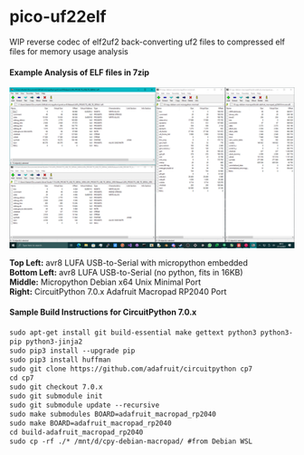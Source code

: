 # pico-uf22elf
WIP reverse codec of elf2uf2 back-converting uf2 files to compressed elf files for memory usage analysis

#### Example Analysis of ELF files in 7zip

![stat](https://github.com/TheMindVirus/pico-uf22elf/blob/main/stat.png)

**Top Left:** avr8 LUFA USB-to-Serial with micropython embedded \
**Bottom Left:** avr8 LUFA USB-to-Serial (no python, fits in 16KB) \
**Middle:** Micropython Debian x64 Unix Minimal Port \
**Right:** CircuitPython 7.0.x Adafruit Macropad RP2040 Port

#### Sample Build Instructions for CircuitPython 7.0.x
```
sudo apt-get install git build-essential make gettext python3 python3-pip python3-jinja2
sudo pip3 install --upgrade pip
sudo pip3 install huffman
sudo git clone https://github.com/adafruit/circuitpython cp7
cd cp7
sudo git checkout 7.0.x
sudo git submodule init
sudo git submodule update --recursive
sudo make submodules BOARD=adafruit_macropad_rp2040
sudo make BOARD=adafruit_macropad_rp2040
cd build-adafruit_macropad_rp2040
sudo cp -rf ./* /mnt/d/cpy-debian-macropad/ #from Debian WSL
```
